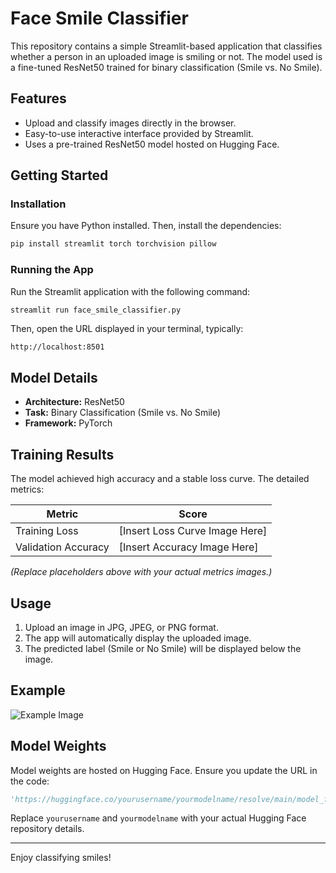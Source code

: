 # Face Smile Classifier

This repository contains a simple Streamlit-based application that classifies whether a person in an uploaded image is smiling or not. The model used is a fine-tuned ResNet50 trained for binary classification (Smile vs. No Smile).

## Features

- Upload and classify images directly in the browser.
- Easy-to-use interactive interface provided by Streamlit.
- Uses a pre-trained ResNet50 model hosted on Hugging Face.

## Getting Started

### Installation

Ensure you have Python installed. Then, install the dependencies:

```bash
pip install streamlit torch torchvision pillow
```

### Running the App

Run the Streamlit application with the following command:

```bash
streamlit run face_smile_classifier.py
```

Then, open the URL displayed in your terminal, typically:

```
http://localhost:8501
```

## Model Details

- **Architecture:** ResNet50
- **Task:** Binary Classification (Smile vs. No Smile)
- **Framework:** PyTorch

## Training Results

The model achieved high accuracy and a stable loss curve. The detailed metrics:

| Metric           | Score       |
|------------------|-------------|
| Training Loss    | [Insert Loss Curve Image Here] |
| Validation Accuracy | [Insert Accuracy Image Here] |

*(Replace placeholders above with your actual metrics images.)*

## Usage

1. Upload an image in JPG, JPEG, or PNG format.
2. The app will automatically display the uploaded image.
3. The predicted label (Smile or No Smile) will be displayed below the image.

## Example

![Example Image](path_to_example_result_image.png)

## Model Weights

Model weights are hosted on Hugging Face. Ensure you update the URL in the code:

```python
'https://huggingface.co/yourusername/yourmodelname/resolve/main/model_final.pth'
```

Replace `yourusername` and `yourmodelname` with your actual Hugging Face repository details.

---

Enjoy classifying smiles!
